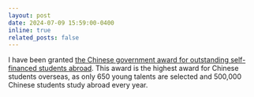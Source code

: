 ```yaml
---
layout: post
date: 2024-07-09 15:59:00-0400
inline: true
related_posts: false
---
```


I have been granted <a href="https://en.wikipedia.org/wiki/Chinese_government_award_for_outstanding_self-financed_students_abroad">the Chinese government award for outstanding self-financed students abroad</a>. This award is the highest award for Chinese students overseas, as only 650 young talents are selected and 500,000 Chinese students study abroad every year.